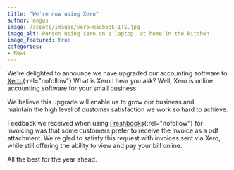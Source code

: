 ```yaml
---
title: "We're now using Xero"
author: angus
image: /assets/images/xero-macbook-ITS.jpg
image_alt: Person using Xero on a laptop, at home in the kitchen
image_featured: true
categories:
- News
---
```

We're delighted to announce we have upgraded our accounting software to [Xero.](https://www.xero.com/accounting-software/){:rel="nofollow"} What is Xero I hear you ask? Well, Xero is online accounting software for your small business.

We believe this upgrade will enable us to grow our business and maintain the high level of customer satisfaction we work so hard to achieve.

Feedback we received when using [Freshbooks](https://itsolver.freshbooks.com/tryfreshbooks/www){:rel="nofollow"} for invoicing was that some customers prefer to receive the invoice as a pdf attachment. We're glad to satisfy this request with invoices sent via Xero, while still offering the ability to view and pay your bill online.

All the best for the year ahead.
